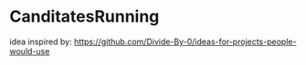 # CanditatesRunning
idea inspired by: https://github.com/Divide-By-0/ideas-for-projects-people-would-use
